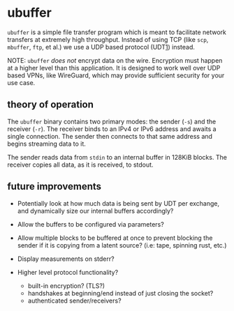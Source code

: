 ubuffer
=======

`ubuffer` is a simple file transfer program which is meant to facilitate
network transfers at extremely high throughput. Instead of using TCP (like
`scp`, `mbuffer`, `ftp`, et al.) we use a UDP based protocol (UDT[1]) instead.

NOTE: `ubuffer` *does not* encrypt data on the wire. Encryption must happen
at a higher level than this application. It is designed to work well over
UDP based VPNs, like WireGuard, which may provide sufficient security for
your use case.


## theory of operation

The `ubuffer` binary contains two primary modes: the sender (`-s`) and
the receiver (`-r`). The receiver binds to an IPv4 or IPv6 address and
awaits a single connection. The sender then connects to that same address
and begins streaming data to it.

The sender reads data from `stdin` to an internal buffer in 128KiB blocks.
The receiver copies all data, as it is received, to stdout.

## future improvements

- Potentially look at how much data is being sent by UDT per exchange,
  and dynamically size our internal buffers accordingly?

- Allow the buffers to be configured via parameters?

- Allow multiple blocks to be buffered at once to prevent blocking
  the sender if it is copying from a latent source? (i.e: tape, spinning 
  rust, etc.)

- Display measurements on stderr?

- Higher level protocol functionality?
  - built-in encryption? (TLS?)
  - handshakes at beginning/end instead of just closing the socket?
  - authenticated sender/receivers?

[1]: http://udt.sourceforge.net/ 
